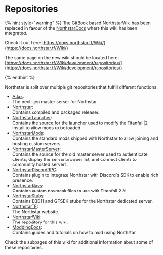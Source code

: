 # Repositories

{% hint style="warning" %}
The GitBook based NorthstarWiki has been replaced in favour of the [NorthstarDocs](https://docs.northstar.tf/) where this wiki has been integrated.

Check it out here: [https://docs.northstar.tf/Wiki/](https://docs.northstar.tf/Wiki/)

The same page on the new wiki should be located here: [https://docs.northstar.tf/Wiki/development/repositories/](https://docs.northstar.tf/Wiki/development/repositories/)

{% endhint %}

Northstar is split over multiple git repositories that fulfill different functions.

* [Atlas](https://github.com/R2Northstar/Atlas):\
  The next-gen master server for Northstar
* [Northstar](https://github.com/R2Northstar/Northstar):\
  Contains compiled and packaged releases
* [NorthstarLauncher](https://github.com/R2Northstar/NorthstarLauncher):\
  Contains the source for the launcher used to modify the Titanfall|2 install to allow mods to be loaded.
* [NorthstarMods](https://github.com/R2Northstar/NorthstarMods):\
  Contains the standard mods shipped with Northstar to allow joining and hosting custom servers.
* [NorthstarMasterServer](https://github.com/R2Northstar/NorthstarMasterServer):\
  Contains the source for the old master server used to authenticate clients, display the server browser list, and connect clients to community hosted servers.
* [NorthstarDiscordRPC](https://github.com/R2Northstar/NorthstarDiscordRPC):\
  Contains plugin to integrate Northstar with Discord's SDK to enable rich presence.
* [NorthstarNavs](https://github.com/R2Northstar/NorthstarNavs):\
  Contains custom navmesh files to use with TItanfall 2 AI
* [NorthstarStubs](https://github.com/R2Northstar/NorthstarStubs):\
  Contains D3D11 and GFSDK stubs for the Northstar dedicated server.
* [NorthstarTF](https://github.com/R2Northstar/NorthstarTF):\
  The Northstar website.
* [NorthstarWiki](https://github.com/R2Northstar/NorthstarWiki):\
  The repository for this wiki.
* [ModdingDocs](https://github.com/R2Northstar/ModdingDocs):\
  Contains guides and tutorials on how to mod using Northstar

Check the subpages of this wiki for additional information about some of these repositories.
